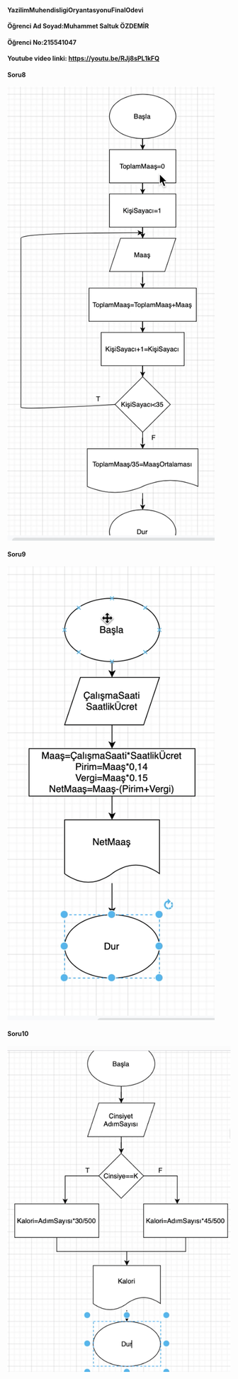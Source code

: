 #### YazilimMuhendisligiOryantasyonuFinalOdevi

#### Öğrenci Ad Soyad:Muhammet Saltuk ÖZDEMİR 

#### Öğrenci No:215541047

#### Youtube video linki: https://youtu.be/RJj8sPL1kFQ

#### Soru8
![alt tag](https://github.com/muhammetsaltuk/YazilimMuhendisligiOryantasyonuFinalOdevi/blob/main/AkisDiyagramlari/Soru8.png?raw=true)
#### Soru9
![alt tag](https://github.com/muhammetsaltuk/YazilimMuhendisligiOryantasyonuFinalOdevi/blob/main/AkisDiyagramlari/Soru9.png?raw=true)
#### Soru10
![alt tag](https://github.com/muhammetsaltuk/YazilimMuhendisligiOryantasyonuFinalOdevi/blob/main/AkisDiyagramlari/Soru10.png?raw=true)

